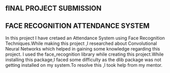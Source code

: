 ## fINAL PROJECT SUBMISSION ##
## FACE RECOGNITION ATTENDANCE SYSTEM ##
In this project I have cretaed an Attendance System using Face Recognition Techniques.While making this project ,I researched about Convolutional Neural Networks which helped in gaining some knowledge regarding this project.
I used the face_recognition library while creating this project.While installing this package,I faced some difficulty as the dlib package was not getting installed on my system.To resolve this ,I took help from my mentor.
